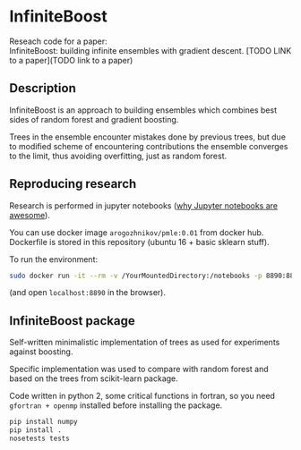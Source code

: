 # InfiniteBoost

Reseach code for a paper:  <br />
InfiniteBoost: building infinite ensembles with gradient descent.
[TODO LINK to a paper](TODO link to a paper)

## Description

InfiniteBoost is an approach to building ensembles which combines best sides of random forest and gradient boosting. 

Trees in the ensemble encounter mistakes done by previous trees, but due to modified scheme of encountering contributions
the ensemble converges to the limit, thus avoiding overfitting, just as random forest.

## Reproducing research

Research is performed in jupyter notebooks 
([why Jupyter notebooks are awesome](http://arogozhnikov.github.io/2016/09/10/jupyter-features.html)).

You can use docker image `arogozhnikov/pmle:0.01` from docker hub. 
Dockerfile is stored in this repository (ubuntu 16 + basic sklearn stuff).

To run the environment:
```bash
sudo docker run -it --rm -v /YourMountedDirectory:/notebooks -p 8890:8890 arogozhnikov/pmle:0.01
```
(and open `localhost:8890` in the browser).


## InfiniteBoost package

Self-written minimalistic implementation of trees as used for experiments against boosting.

Specific implementation was used to compare with random forest and based on the trees from scikit-learn package. 

Code written in python 2, some critical functions in fortran, so you need `gfortran + openmp` installed 
before installing the package.

```bash
pip install numpy
pip install .
nosetests tests
```